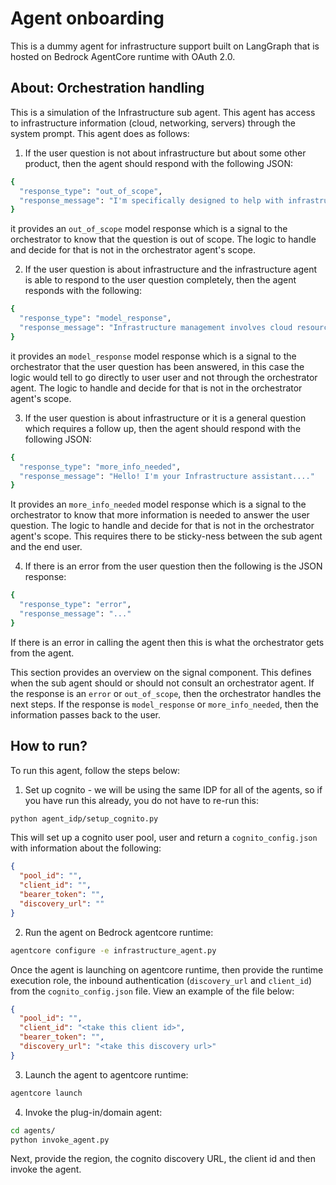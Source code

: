 # Agent onboarding

This is a dummy agent for infrastructure support built on LangGraph that is hosted on Bedrock AgentCore runtime with OAuth 2.0.

## About: Orchestration handling

This is a simulation of the Infrastructure sub agent. This agent has access to infrastructure information (cloud, networking, servers) through the system prompt. This agent
does as follows:

1. If the user question is not about infrastructure but about some other product, then the agent should respond with the following JSON:

```bash
{
  "response_type": "out_of_scope",
  "response_message": "I'm specifically designed to help with infrastructure questions (cloud, networking, servers). For other topics..."
}
```

it provides an `out_of_scope` model response which is a signal to the orchestrator to know that the question is out of scope. The logic to handle and decide for that is
not in the orchestrator agent's scope.

2. If the user question is about infrastructure and the infrastructure agent is able to respond to the user question completely, then the agent responds with the following:

```bash
{
  "response_type": "model_response",
  "response_message": "Infrastructure management involves cloud resources, networking configuration, and server administration..."
}
```

it provides an `model_response` model response which is a signal to the orchestrator that the user question has been answered, in this case the logic would tell to go directly to user user and not through the orchestrator agent.
The logic to handle and decide for that is not in the orchestrator agent's scope.

3. If the user question is about infrastructure or it is a general question which requires a follow up, then the agent should respond with the following JSON:

```bash
{
  "response_type": "more_info_needed",
  "response_message": "Hello! I'm your Infrastructure assistant...."
}
```

It provides an `more_info_needed` model response which is a signal to the orchestrator to know that more information is needed to answer the user question. The logic to handle and decide for that is
not in the orchestrator agent's scope. This requires there to be sticky-ness between the sub agent and the end user.

4. If there is an error from the user question then the following is the JSON response:

```bash
{
  "response_type": "error",
  "response_message": "..."
}
```

If there is an error in calling the agent then this is what the orchestrator gets from the agent.

This section provides an overview on the signal component. This defines when the sub agent should or should not consult an orchestrator agent. If the response is an `error` or `out_of_scope`, then the orchestrator handles the
next steps. If the response is `model_response` or `more_info_needed`, then the information passes back to the user.

## How to run?

To run this agent, follow the steps below:

1. Set up cognito - we will be using the same IDP for all of the agents, so if you have run this already, you do not have to re-run this:

```bash
python agent_idp/setup_cognito.py
```

This will set up a cognito user pool, user and return a `cognito_config.json` with information about the following:

```json
{
  "pool_id": "",
  "client_id": "",
  "bearer_token": "",
  "discovery_url": ""
}
```

2. Run the agent on Bedrock agentcore runtime:

```bash
agentcore configure -e infrastructure_agent.py
```

Once the agent is launching on agentcore runtime, then provide the runtime execution role, the inbound authentication (`discovery_url` and `client_id`) from the `cognito_config.json` file. View an example of the file below:

```json
{
  "pool_id": "",
  "client_id": "<take this client id>",
  "bearer_token": "",
  "discovery_url": "<take this discovery url>"
}
```

3. Launch the agent to agentcore runtime:

```bash
agentcore launch
```

4. Invoke the plug-in/domain agent:

```bash
cd agents/
python invoke_agent.py
```

Next, provide the region, the cognito discovery URL, the client id and then invoke the agent.
